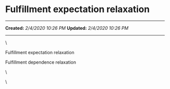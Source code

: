 Fulfillment expectation relaxation
==================================

  -------------- ---------------------
  **Created:**   *2/4/2020 10:26 PM*
  **Updated:**   *2/4/2020 10:26 PM*
  -------------- ---------------------

\

Fulfillment expectation relaxation

Fulfillment dependence relaxation

\

\

 
